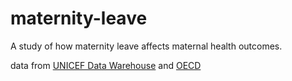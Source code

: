 # maternity-leave

A study of how maternity leave affects maternal health outcomes.

data from [UNICEF Data Warehouse](https://data.unicef.org/resources/data_explorer/unicef_f/?ag=UNICEF&df=GLOBAL_DATAFLOW&ver=1.0&dq=.MNCH_MMR+MNCH_LTR_MATERNAL_DEATH+MNCH_MATERNAL_DEATHS..&startPeriod=2016&endPeriod=2021) and [OECD](https://www.oecd.org/gender/data/length-of-maternity-leave-parental-leave-and-paid-father-specific-leave.htm)
